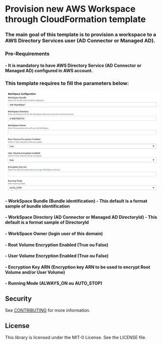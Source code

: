# Provision new AWS Workspace through CloudFormation template

### The main goal of this template is to provision a workspace to a AWS Directory Services user (AD Connector or Managed AD).


### Pre-Requirements
#### - It is mandatory to have AWS Directory Service (AD Connector or Managed AD) configured in AWS account.

### This template requires to fill the parameters below:

![](workspaces_param_image.png)

#### - WorkSpace Bundle (Bundle identification) - This default is a format sample of bundle identification
#### - WorkSpace Directory (AD Connector or Managed AD DirectoryId) - This default is a format sample of DirectoryId
#### - WorkSpace Owner (login user of this domain)
#### - Root Volume Encryption Enabled (True ou False)
#### - User Volume Encryption Enabled (True ou False)
#### - Encryption Key ARN (Encryption key ARN to be used to encrypt Root Volume and/or User Volume)
#### - Running Mode (ALWAYS_ON ou AUTO_STOP) 

## Security

See [CONTRIBUTING](CONTRIBUTING.md#security-issue-notifications) for more information.

## License

This library is licensed under the MIT-0 License. See the LICENSE file.

